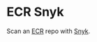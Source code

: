 # ECR Snyk
Scan an [ECR](https://docs.aws.amazon.com/cdk/api/latest/docs/aws-ecr-readme.html) repo with [Snyk](https://snyk.io/).
